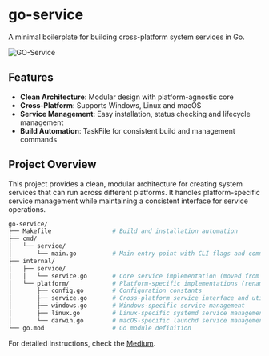 # go-service

A minimal boilerplate for building cross-platform system services in Go.

![GO-Service](https://github.com/user-attachments/assets/ccff528d-9897-4cd6-9e89-694feb11ad7c)


## Features

- **Clean Architecture**: Modular design with platform-agnostic core
- **Cross-Platform**: Supports Windows, Linux and macOS
- **Service Management**: Easy installation, status checking and lifecycle management 
- **Build Automation**: TaskFile for consistent build and management commands

## Project Overview

This project provides a clean, modular architecture for creating system services that can run across different platforms. It handles platform-specific service management while maintaining a consistent interface for service operations.

```bash
go-service/
├── Makefile                 # Build and installation automation
├── cmd/
│   └── service/
│       └── main.go          # Main entry point with CLI flags and command handling
├── internal/
│   ├── service/
│   │   └── service.go       # Core service implementation (moved from root)
│   └── platform/            # Platform-specific implementations (renamed from services/)
│       ├── config.go        # Configuration constants
│       ├── service.go       # Cross-platform service interface and utilities
│       ├── windows.go       # Windows-specific service management
│       ├── linux.go         # Linux-specific systemd service management
│       └── darwin.go        # macOS-specific launchd service management
└── go.mod                   # Go module definition
```

For detailed instructions, check the [Medium]().